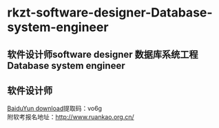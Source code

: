 # rkzt-software-designer-Database-system-engineer
软件设计师software designer 数据库系统工程Database system engineer
---
软件设计师
---
[BaiduYun download](https://pan.baidu.com/share/init?surl=Vk3XWheYvk99o295t6Ejdw)提取码：vo6g  
附软考报名地址：http://www.ruankao.org.cn/
